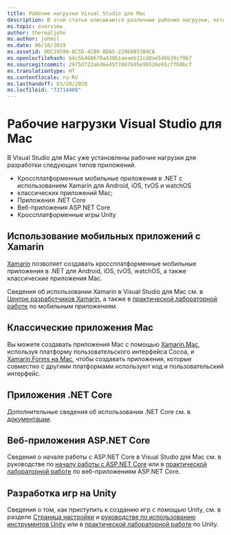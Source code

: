 ```yaml
---
title: Рабочие нагрузки Visual Studio для Mac
description: В этой статье описываются различные рабочие нагрузки, которые можно использовать в Visual Studio для Mac, включая мобильные приложения Xamarin, ASP.NET Core и Unity для игр.
ms.topic: overview
author: therealjohn
ms.author: johmil
ms.date: 06/18/2019
ms.assetid: DDC39599-8C5D-4CB9-8DA5-229E085384CA
ms.openlocfilehash: b4c5b460670a438b1aeaeb11cd8ae540b39cf9b7
ms.sourcegitcommit: 2975d722a6d6e45f7887b05e9b526e91cffb0bcf
ms.translationtype: HT
ms.contentlocale: ru-RU
ms.lasthandoff: 03/20/2020
ms.locfileid: "73714408"
---
```

# <a name="visual-studio-for-mac-workloads"></a>Рабочие нагрузки Visual Studio для Mac

В Visual Studio для Mac уже установлены рабочие нагрузки для разработки следующих типов приложений.

* Кроссплатформенные мобильные приложения в .NET с использованием Xamarin для Android, iOS, tvOS и watchOS
* классических приложений Mac;
* Приложения .NET Core
* Веб-приложения ASP.NET Core
* Кроссплатформенные игры Unity

## <a name="mobile-applications-with-xamarin"></a>Использование мобильных приложений с Xamarin

[Xamarin](xamarin.md) позволяет создавать кроссплатформенные мобильные приложения в .NET для Android, iOS, tvOS, watchOS, а также классические приложения Mac.

Сведения об использовании Xamarin в Visual Studio для Mac см. в [Центре разработчиков Xamarin](https://developer.xamarin.com/), а также в [практической лабораторной работе](https://github.com/Microsoft/vs4mac-labs/tree/master/Mobile/Getting-Started) по мобильным приложениям.

## <a name="mac-desktop-applications"></a>Классические приложения Mac

Вы можете создавать приложения Mac с помощью [Xamarin.Mac](/xamarin/mac/), используя платформу пользовательского интерфейса Cocoa, и [Xamarin.Forms на Mac](/xamarin/xamarin-forms/platform/other/mac), чтобы создавать приложения, которые совместно с другими платформами используют код и пользовательский интерфейс.

## <a name="net-core-applications"></a>Приложения .NET Core

Дополнительные сведения об использовании .NET Core см. в [документации](/dotnet/core/).

## <a name="aspnet-core-web-applications"></a>Веб-приложения ASP.NET Core

Сведения о начале работы с ASP.NET Core в Visual Studio для Mac см. в руководстве по [началу работы с ASP.NET Core](asp-net-core.md) или в [практической лабораторной работе](https://github.com/Microsoft/vs4mac-labs/tree/master/Web/Getting-Started) по веб-приложениям ASP.NET Core.

## <a name="unity-game-development"></a>Разработка игр на Unity

Сведения о том, как приступить к созданию игр с помощью Unity, см. в разделе [Страница настройки](setup-vsmac-tools-unity.md) и [руководстве по использованию инструментов Unity](using-vsmac-tools-unity.md) или в [практической лабораторной работе](https://github.com/Microsoft/vs4mac-labs/tree/master/Unity/Getting-Started) по Unity.
